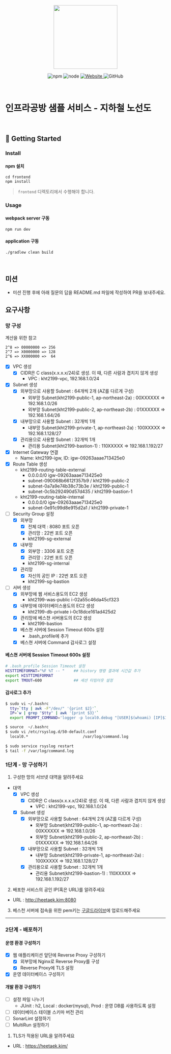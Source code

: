 <p align="center">
    <img width="200px;" src="https://raw.githubusercontent.com/woowacourse/atdd-subway-admin-frontend/master/images/main_logo.png"/>
</p>
<p align="center">
  <img alt="npm" src="https://img.shields.io/badge/npm-%3E%3D%205.5.0-blue">
  <img alt="node" src="https://img.shields.io/badge/node-%3E%3D%209.3.0-blue">
  <a href="https://edu.nextstep.camp/c/R89PYi5H" alt="nextstep atdd">
    <img alt="Website" src="https://img.shields.io/website?url=https%3A%2F%2Fedu.nextstep.camp%2Fc%2FR89PYi5H">
  </a>
  <img alt="GitHub" src="https://img.shields.io/github/license/next-step/atdd-subway-service">
</p>

<br>

# 인프라공방 샘플 서비스 - 지하철 노선도

<br>

## 🚀 Getting Started

### Install
#### npm 설치
```
cd frontend
npm install
```
> `frontend` 디렉토리에서 수행해야 합니다.

### Usage
#### webpack server 구동
```
npm run dev
```
#### application 구동
```
./gradlew clean build
```
<br>

## 미션

* 미션 진행 후에 아래 질문의 답을 README.md 파일에 작성하여 PR을 보내주세요.

## 요구사항

### 망 구성
계산을 위한 참고  
```
2^8 => 00000000 => 256  
2^7 => X0000000 => 128  
2^6 => XX000000 =>  64
```
- [x] VPC 생성
  - [x] CIDR은 C class(x.x.x.x/24)로 생성. 이 때, 다른 사람과 겹치지 않게 생성
    - VPC : kht2199-vpc, 192.168.1.0/24
- [x] Subnet 생성
  - [x] 외부망으로 사용할 Subnet : 64개씩 2개 (AZ를 다르게 구성)
    - 외부망 Subnet(kht2199-public-1, ap-northeast-2a) : 00XXXXXX => 192.168.1.0/26
    - 외부망 Subnet(kht2199-public-2, ap-northeast-2b) : 01XXXXXX => 192.168.1.64/26
  - [x] 내부망으로 사용할 Subnet : 32개씩 1개
    - 내부망 Subnet(kht2199-private-1, ap-northeast-2a) : 100XXXXX => 192.168.1.128/27
  - [x] 관리용으로 사용할 Subnet : 32개씩 1개
    - 관리용 Subnet(kht2199-bastion-1) : 110XXXXX => 192.168.1.192/27
- [x] Internet Gateway 연결
  - Name: kht2199-igw, ID: igw-09263aaae713425e0
- [x] Route Table 생성
  - kht2199-routing-table-external
    - 0.0.0.0/0	igw-09263aaae713425e0
    - subnet-090068b6612f357b9 / kht2199-public-2
    - subnet-0a7a9e74b38c73b3e / kht2199-public-1
    - subnet-0c5b292490d57d435 / kht2199-bastion-1
  - kht2199-routing-table-internal
    - 0.0.0.0/0	igw-09263aaae713425e0
    - subnet-0e91c99d8e915d2a1 / kht2199-private-1
- [ ] Security Group 설정
  - [x] 외부망
    - [x] 전체 대역 : 8080 포트 오픈
    - [x] 관리망 : 22번 포트 오픈
    - kht2199-sg-external
  - [x] 내부망
    - [x] 외부망 : 3306 포트 오픈
    - [x] 관리망 : 22번 포트 오픈
    - kht2199-sg-internal
  - [x] 관리망
    - [x] 자신의 공인 IP : 22번 포트 오픈
    - kht2199-sg-bastion
- [ ] 서버 생성
  - [x] 외부망에 웹 서비스용도의 EC2 생성
    - kht2199-was-public i-02a55c46da45cf323
  - [x] 내부망에 데이터베이스용도의 EC2 생성
    - kht2199-db-private i-0c18dce161ad425d2
  - [x] 관리망에 베스쳔 서버용도의 EC2 생성
    - kht2199-bastion
  - [x] 베스쳔 서버에 Session Timeout 600s 설정
    - .bash_profile에 추가
  - [x] 베스쳔 서버에 Command 감사로그 설정
  
#### 베스쳔 서버에 Session Timeout 600s 설정
```bash
# .bash_profile Session Timeout 설정
HISTTIMEFORMAT="%F %T -- "    ## history 명령 결과에 시간값 추가
export HISTTIMEFORMAT
export TMOUT=600              ## 세션 타임아웃 설정
``` 

#### 감사로그 추가
```bash
$ sudo vi ~/.bashrc
  tty=`tty | awk -F"/dev/" '{print $2}'`
  IP=`w | grep "$tty" | awk '{print $3}'`
  export PROMPT_COMMAND='logger -p local0.debug "[USER]$(whoami) [IP]$IP [PID]$$ [PWD]`pwd` [COMMAND] $(history 1 | sed "s/^[ ]*[0-9]\+[ ]*//" )"'

$ source  ~/.bashrc
$ sudo vi /etc/rsyslog.d/50-default.conf
  local0.*                        /var/log/command.log
    
$ sudo service rsyslog restart
$ tail -f /var/log/command.log
```

### 1단계 - 망 구성하기
1. 구성한 망의 서브넷 대역을 알려주세요
- 대역
  - [x] VPC 생성
    - [x] CIDR은 C class(x.x.x.x/24)로 생성. 이 때, 다른 사람과 겹치지 않게 생성
      - VPC : kht2199-vpc, 192.168.1.0/24
  - [x] Subnet 생성
    - [x] 외부망으로 사용할 Subnet : 64개씩 2개 (AZ를 다르게 구성)
      - 외부망 Subnet(kht2199-public-1, ap-northeast-2a) : 00XXXXXX => 192.168.1.0/26
      - 외부망 Subnet(kht2199-public-2, ap-northeast-2b) : 01XXXXXX => 192.168.1.64/26
    - [x] 내부망으로 사용할 Subnet : 32개씩 1개
      - 내부망 Subnet(kht2199-private-1, ap-northeast-2a) : 100XXXXX => 192.168.1.128/27
    - [x] 관리용으로 사용할 Subnet : 32개씩 1개
      - 관리용 Subnet(kht2199-bastion-1) : 110XXXXX => 192.168.1.192/27

2. 배포한 서비스의 공인 IP(혹은 URL)를 알려주세요

- URL : http://heetaek.kim:8080

3. 베스천 서버에 접속을 위한 pem키는 [구글드라이브](https://drive.google.com/drive/folders/1dZiCUwNeH1LMglp8dyTqqsL1b2yBnzd1?usp=sharing)에 업로드해주세요

---

### 2단계 - 배포하기

#### 운영 환경 구성하기
- [x] 웹 애플리케이션 앞단에 Reverse Proxy 구성하기
  - [x] 외부망에 Nginx로 Reverse Proxy를 구성
  - [x] Reverse Proxy에 TLS 설정
- [x] 운영 데이터베이스 구성하기
#### 개발 환경 구성하기
- [ ] 설정 파일 나누기 
  - JUnit : h2, Local : docker(mysql), Prod : 운영 DB를 사용하도록 설정
- [ ] 데이터베이스 테이블 스키마 버전 관리
- [ ] SonarLint 설정하기
- [ ] MultiRun 설정하기

1. TLS가 적용된 URL을 알려주세요

- URL : https://heetaek.kim/
